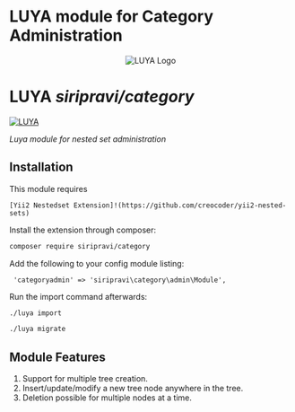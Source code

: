 # LUYA module for Category Administration
<p align="center">
  <img src="https://raw.githubusercontent.com/luyadev/luya/master/docs/logo/luya-logo-0.2x.png" alt="LUYA Logo"/>
</p>

# LUYA *siripravi/category*

[![LUYA](https://img.shields.io/badge/Powered%20by-LUYA-brightgreen.svg)](https://luya.io)

*Luya module for nested set administration*

## Installation
This module requires
````
[Yii2 Nestedset Extension]!(https://github.com/creocoder/yii2-nested-sets)
````
Install the extension through composer:

```sh
composer require siripravi/category
```

Add the following to your config module listing:

````
 'categoryadmin' => 'siripravi\category\admin\Module',
````

Run the import command afterwards:

```sh
./luya import
```

```sh
./luya migrate
```

## Module Features
1. Support for multiple tree creation.
2. Insert/update/modify a new tree node anywhere in the tree.
3. Deletion possible for multiple nodes at a time.



